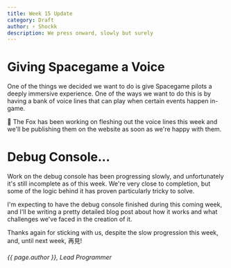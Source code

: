 ```yaml
---
title: Week 15 Update
category: Draft
author: ⚡ Shockk
description: We press onward, slowly but surely
---
```


# Giving Spacegame a Voice

One of the things we decided we want to do is give Spacegame pilots a deeply immersive experience. One of the ways we want to do this is by having a bank of voice lines that can play when certain events happen in-game.

🦊 The Fox has been working on fleshing out the voice lines this week and we'll be publishing them on the website as soon as we're happy with them.

# Debug Console...

Work on the debug console has been progressing slowly, and unfortunately it's still incomplete as of this week. We're very close to completion, but some of the logic behind it has proven particularly tricky to solve.

I'm expecting to have the debug console finished during this coming week, and I'll be writing a pretty detailed blog post about how it works and what challenges we've faced in the creation of it.

Thanks again for sticking with us, despite the slow progression this week, and, until next week, 再見!

###### {{ page.author }}, Lead Programmer
